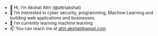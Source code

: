 - 👋 Hi, I’m Akshat Attri (@attriakshat)
- 👀 I’m interested in cyber security, programming, Machine Learning and building web applications and businesses.
- 🌱 I’m currently learning machine learning
- 📫 You can reach me at attri.akshat@gmail.com

